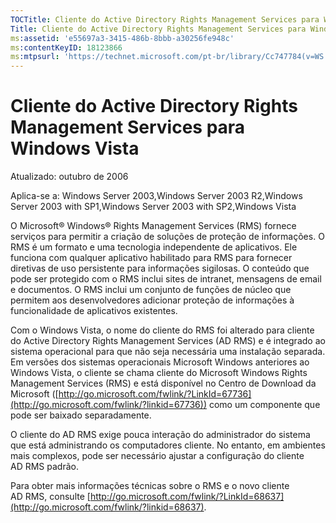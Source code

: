```yaml
---
TOCTitle: Cliente do Active Directory Rights Management Services para Windows Vista
Title: Cliente do Active Directory Rights Management Services para Windows Vista
ms:assetid: 'e55697a3-3415-486b-8bbb-a30256fe948c'
ms:contentKeyID: 18123866
ms:mtpsurl: 'https://technet.microsoft.com/pt-br/library/Cc747784(v=WS.10)'
---
```


Cliente do Active Directory Rights Management Services para Windows Vista
=========================================================================

Atualizado: outubro de 2006

Aplica-se a: Windows Server 2003,Windows Server 2003 R2,Windows Server 2003 with SP1,Windows Server 2003 with SP2,Windows Vista

O Microsoft® Windows® Rights Management Services (RMS) fornece serviços para permitir a criação de soluções de proteção de informações. O RMS é um formato e uma tecnologia independente de aplicativos. Ele funciona com qualquer aplicativo habilitado para RMS para fornecer diretivas de uso persistente para informações sigilosas. O conteúdo que pode ser protegido com o RMS inclui sites de intranet, mensagens de email e documentos. O RMS inclui um conjunto de funções de núcleo que permitem aos desenvolvedores adicionar proteção de informações à funcionalidade de aplicativos existentes.

Com o Windows Vista, o nome do cliente do RMS foi alterado para cliente do Active Directory Rights Management Services (AD RMS) e é integrado ao sistema operacional para que não seja necessária uma instalação separada. Em versões dos sistemas operacionais Microsoft Windows anteriores ao Windows Vista, o cliente se chama cliente do Microsoft Windows Rights Management Services (RMS) e está disponível no Centro de Download da Microsoft ([http://go.microsoft.com/fwlink/?LinkId=67736](http://go.microsoft.com/fwlink/?linkid=67736)) como um componente que pode ser baixado separadamente.

O cliente do AD RMS exige pouca interação do administrador do sistema que está administrando os computadores cliente. No entanto, em ambientes mais complexos, pode ser necessário ajustar a configuração do cliente AD RMS padrão.

Para obter mais informações técnicas sobre o RMS e o novo cliente AD RMS, consulte [http://go.microsoft.com/fwlink/?LinkId=68637](http://go.microsoft.com/fwlink/?linkid=68637).
